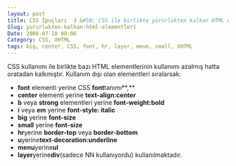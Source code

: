 ```yaml
---
layout: post
title: CSS İpuçları  3 &#58; CSS ile birlikte yürürlükten kalkan HTML elementleri
Slug: yururlukten-kalkan-html-elementleri
Date: 2006-07-18 00:06
Category: CSS, XHTML
tags: big, center, CSS, font, hr, layer, meun, small, XHTML
---
```


CSS kullanımı ile birlikte bazı HTML elementlerinin kullanımı azalmış
hatta oratadan kalkmıştır. Kullanım dışı olan elementleri sıralarsak:

-   **font** elementi yerine CSS **font**tanımı**,**
-   **center** elementi yerine **text-align:center**
-   **b** veya **strong** elementleri yerine **font-weight:bold**
-   **i** veya **em** yerine **font-style: italic**
-   **big** yerine **font-size**
-   **small** yerine **font-size**
-   **hr**yerine **border-top** veya **border-bottom**
-   **u**yerine**text-decoration:underline**
-   **menu**yerine**ul**
-   **layer**yerine**div**(sadece NN kullanıyordu) kullanılmaktadır.

